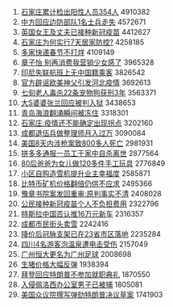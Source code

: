 1. [石家庄累计检出阳性人员354人](http://www.baidu.com/baidu?cl=3&tn=SE_baiduhomet8_jmjb7mjw&rsv_dl=fyb_top&fr=top1000&wd=%CA%AF%BC%D2%D7%AF%C0%DB%BC%C6%BC%EC%B3%F6%D1%F4%D0%D4%C8%CB%D4%B1354%C8%CB) 4910382
1. [中方回应边防部队1名士兵走失](http://www.baidu.com/baidu?cl=3&tn=SE_baiduhomet8_jmjb7mjw&rsv_dl=fyb_top&fr=top1000&wd=%D6%D0%B7%BD%BB%D8%D3%A6%B1%DF%B7%C0%B2%BF%B6%D31%C3%FB%CA%BF%B1%F8%D7%DF%CA%A7) 4572671
1. [英国女王及丈夫已接种新冠疫苗](http://www.baidu.com/baidu?cl=3&tn=SE_baiduhomet8_jmjb7mjw&rsv_dl=fyb_top&fr=top1000&wd=%D3%A2%B9%FA%C5%AE%CD%F5%BC%B0%D5%C9%B7%F2%D2%D1%BD%D3%D6%D6%D0%C2%B9%DA%D2%DF%C3%E7) 4412627
1. [石家庄为何实行7天居家防控?](http://www.baidu.com/baidu?cl=3&tn=SE_baiduhomet8_jmjb7mjw&rsv_dl=fyb_top&fr=top1000&wd=%CA%AF%BC%D2%D7%AF%CE%AA%BA%CE%CA%B5%D0%D07%CC%EC%BE%D3%BC%D2%B7%C0%BF%D8%3F) 4258185
1. [多家快递春节不打烊](http://www.baidu.com/baidu?cl=3&tn=SE_baiduhomet8_jmjb7mjw&rsv_dl=fyb_top&fr=top1000&wd=%B6%E0%BC%D2%BF%EC%B5%DD%B4%BA%BD%DA%B2%BB%B4%F2%EC%C8) 4109149
1. [章子怡 别再消费我营销少女感了](http://www.baidu.com/baidu?cl=3&tn=SE_baiduhomet8_jmjb7mjw&rsv_dl=fyb_top&fr=top1000&wd=%D5%C2%D7%D3%E2%F9%20%B1%F0%D4%D9%CF%FB%B7%D1%CE%D2%D3%AA%CF%FA%C9%D9%C5%AE%B8%D0%C1%CB) 3965328
1. [印尼失联航班上无中国籍乘客](http://www.baidu.com/baidu?cl=3&tn=SE_baiduhomet8_jmjb7mjw&rsv_dl=fyb_top&fr=top1000&wd=%D3%A1%C4%E1%CA%A7%C1%AA%BA%BD%B0%E0%C9%CF%CE%DE%D6%D0%B9%FA%BC%AE%B3%CB%BF%CD) 3826542
1. [官方辟谣欧美神父引发河北疫情](http://www.baidu.com/baidu?cl=3&tn=SE_baiduhomet8_jmjb7mjw&rsv_dl=fyb_top&fr=top1000&wd=%B9%D9%B7%BD%B1%D9%D2%A5%C5%B7%C3%C0%C9%F1%B8%B8%D2%FD%B7%A2%BA%D3%B1%B1%D2%DF%C7%E9) 3692613
1. [七旬老人毒杀22条宠物狗获刑3年](http://www.baidu.com/baidu?cl=3&tn=SE_baiduhomet8_jmjb7mjw&rsv_dl=fyb_top&fr=top1000&wd=%C6%DF%D1%AE%C0%CF%C8%CB%B6%BE%C9%B122%CC%F5%B3%E8%CE%EF%B9%B7%BB%F1%D0%CC3%C4%EA) 3563371
1. [大S婆婆张兰回应被判入狱](http://www.baidu.com/baidu?cl=3&tn=SE_baiduhomet8_jmjb7mjw&rsv_dl=fyb_top&fr=top1000&wd=%B4%F3S%C6%C5%C6%C5%D5%C5%C0%BC%BB%D8%D3%A6%B1%BB%C5%D0%C8%EB%D3%FC) 3438653
1. [青岛海浪翻涌瞬间被冻住](http://www.baidu.com/baidu?cl=3&tn=SE_baiduhomet8_jmjb7mjw&rsv_dl=fyb_top&fr=top1000&wd=%C7%E0%B5%BA%BA%A3%C0%CB%B7%AD%D3%BF%CB%B2%BC%E4%B1%BB%B6%B3%D7%A1) 3318301
1. [石家庄:疫情还不能确定出现拐点](http://www.baidu.com/baidu?cl=3&tn=SE_baiduhomet8_jmjb7mjw&rsv_dl=fyb_top&fr=top1000&wd=%CA%AF%BC%D2%D7%AF%3A%D2%DF%C7%E9%BB%B9%B2%BB%C4%DC%C8%B7%B6%A8%B3%F6%CF%D6%B9%D5%B5%E3) 3202160
1. [成都退伍兵做整理师月入过万](http://www.baidu.com/baidu?cl=3&tn=SE_baiduhomet8_jmjb7mjw&rsv_dl=fyb_top&fr=top1000&wd=%B3%C9%B6%BC%CD%CB%CE%E9%B1%F8%D7%F6%D5%FB%C0%ED%CA%A6%D4%C2%C8%EB%B9%FD%CD%F2) 3090084
1. [美国8天内涉枪案致800多人死亡](http://www.baidu.com/baidu?cl=3&tn=SE_baiduhomet8_jmjb7mjw&rsv_dl=fyb_top&fr=top1000&wd=%C3%C0%B9%FA8%CC%EC%C4%DA%C9%E6%C7%B9%B0%B8%D6%C2800%B6%E0%C8%CB%CB%C0%CD%F6) 2981931
1. [拼多多通报一员工于家中自杀离世](http://www.baidu.com/baidu?cl=3&tn=SE_baiduhomet8_jmjb7mjw&rsv_dl=fyb_top&fr=top1000&wd=%C6%B4%B6%E0%B6%E0%CD%A8%B1%A8%D2%BB%D4%B1%B9%A4%D3%DA%BC%D2%D6%D0%D7%D4%C9%B1%C0%EB%CA%C0) 2877564
1. [80后爸爸为女儿做120多件手工玩具](http://www.baidu.com/baidu?cl=3&tn=SE_baiduhomet8_jmjb7mjw&rsv_dl=fyb_top&fr=top1000&wd=80%BA%F3%B0%D6%B0%D6%CE%AA%C5%AE%B6%F9%D7%F6120%B6%E0%BC%FE%CA%D6%B9%A4%CD%E6%BE%DF) 2776849
1. [小区自购造雪机提升业主幸福度](http://www.baidu.com/baidu?cl=3&tn=SE_baiduhomet8_jmjb7mjw&rsv_dl=fyb_top&fr=top1000&wd=%D0%A1%C7%F8%D7%D4%B9%BA%D4%EC%D1%A9%BB%FA%CC%E1%C9%FD%D2%B5%D6%F7%D0%D2%B8%A3%B6%C8) 2585871
1. [比特币矿机价格翻倍仍供不应求](http://www.baidu.com/baidu?cl=3&tn=SE_baiduhomet8_jmjb7mjw&rsv_dl=fyb_top&fr=top1000&wd=%B1%C8%CC%D8%B1%D2%BF%F3%BB%FA%BC%DB%B8%F1%B7%AD%B1%B6%C8%D4%B9%A9%B2%BB%D3%A6%C7%F3) 2495366
1. [豫章书院案发回重审:原判事实不清](http://www.baidu.com/baidu?cl=3&tn=SE_baiduhomet8_jmjb7mjw&rsv_dl=fyb_top&fr=top1000&wd=%D4%A5%D5%C2%CA%E9%D4%BA%B0%B8%B7%A2%BB%D8%D6%D8%C9%F3%3A%D4%AD%C5%D0%CA%C2%CA%B5%B2%BB%C7%E5) 2408028
1. [公民接种新冠疫苗个人不负担费用](http://www.baidu.com/baidu?cl=3&tn=SE_baiduhomet8_jmjb7mjw&rsv_dl=fyb_top&fr=top1000&wd=%B9%AB%C3%F1%BD%D3%D6%D6%D0%C2%B9%DA%D2%DF%C3%E7%B8%F6%C8%CB%B2%BB%B8%BA%B5%A3%B7%D1%D3%C3) 2322796
1. [特斯拉中国否认推16万元新车](http://www.baidu.com/baidu?cl=3&tn=SE_baiduhomet8_jmjb7mjw&rsv_dl=fyb_top&fr=top1000&wd=%CC%D8%CB%B9%C0%AD%D6%D0%B9%FA%B7%F1%C8%CF%CD%C616%CD%F2%D4%AA%D0%C2%B3%B5) 2316357
1. [成都市民街头卖雪](http://www.baidu.com/baidu?cl=3&tn=SE_baiduhomet8_jmjb7mjw&rsv_dl=fyb_top&fr=top1000&wd=%B3%C9%B6%BC%CA%D0%C3%F1%BD%D6%CD%B7%C2%F4%D1%A9) 2242416
1. [降价后冠脉支架已在23省市区落地](http://www.baidu.com/baidu?cl=3&tn=SE_baiduhomet8_jmjb7mjw&rsv_dl=fyb_top&fr=top1000&wd=%BD%B5%BC%DB%BA%F3%B9%DA%C2%F6%D6%A7%BC%DC%D2%D1%D4%DA23%CA%A1%CA%D0%C7%F8%C2%E4%B5%D8) 2235284
1. [四川4名游客泡温泉遭电击受伤](http://www.baidu.com/baidu?cl=3&tn=SE_baiduhomet8_jmjb7mjw&rsv_dl=fyb_top&fr=top1000&wd=%CB%C4%B4%A84%C3%FB%D3%CE%BF%CD%C5%DD%CE%C2%C8%AA%D4%E2%B5%E7%BB%F7%CA%DC%C9%CB) 2157049
1. [广州恒大更名为广州足球](http://www.baidu.com/baidu?cl=3&tn=SE_baiduhomet8_jmjb7mjw&rsv_dl=fyb_top&fr=top1000&wd=%B9%E3%D6%DD%BA%E3%B4%F3%B8%FC%C3%FB%CE%AA%B9%E3%D6%DD%D7%E3%C7%F2) 2008698
1. [生猪价格大幅反弹](http://www.baidu.com/baidu?cl=3&tn=SE_baiduhomet8_jmjb7mjw&rsv_dl=fyb_top&fr=top1000&wd=%C9%FA%D6%ED%BC%DB%B8%F1%B4%F3%B7%F9%B7%B4%B5%AF) 1938394
1. [拜登回应特朗普不参加就职典礼](http://www.baidu.com/baidu?cl=3&tn=SE_baiduhomet8_jmjb7mjw&rsv_dl=fyb_top&fr=top1000&wd=%B0%DD%B5%C7%BB%D8%D3%A6%CC%D8%C0%CA%C6%D5%B2%BB%B2%CE%BC%D3%BE%CD%D6%B0%B5%E4%C0%F1) 1870550
1. [入侵佩洛西办公室男子已被捕](http://www.baidu.com/baidu?cl=3&tn=SE_baiduhomet8_jmjb7mjw&rsv_dl=fyb_top&fr=top1000&wd=%C8%EB%C7%D6%C5%E5%C2%E5%CE%F7%B0%EC%B9%AB%CA%D2%C4%D0%D7%D3%D2%D1%B1%BB%B2%B6) 1805081
1. [美国众议院撰写弹劾特朗普决议草案](http://www.baidu.com/baidu?cl=3&tn=SE_baiduhomet8_jmjb7mjw&rsv_dl=fyb_top&fr=top1000&wd=%C3%C0%B9%FA%D6%DA%D2%E9%D4%BA%D7%AB%D0%B4%B5%AF%DB%C0%CC%D8%C0%CA%C6%D5%BE%F6%D2%E9%B2%DD%B0%B8) 1741903